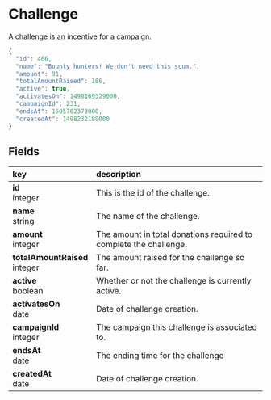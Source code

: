 # Challenge

A challenge is an incentive for a campaign.

```js
{
  "id": 466,
  "name": "Bounty hunters! We don't need this scum.",
  "amount": 91,
  "totalAmountRaised": 186,
  "active": true,
  "activatesOn": 1498169329000,
  "campaignId": 231,
  "endsAt": 1505762373000,
  "createdAt": 1498232189000
}
```

## Fields

|key|description|
|:---|:---|
|**id**<br>integer| This is the id of the challenge.
|**name**<br>string| The name of the challenge.
|**amount**<br>integer| The amount in total donations required to complete the challenge.
|**totalAmountRaised**<br>integer| The amount raised for the challenge so far.
|**active**<br>boolean| Whether or not the challenge is currently active.
|**activatesOn**<br>date| Date of challenge creation.
|**campaignId**<br>integer| The campaign this challenge is associated to.
|**endsAt**<br>date| The ending time for the challenge
|**createdAt**<br>date| Date of challenge creation.
